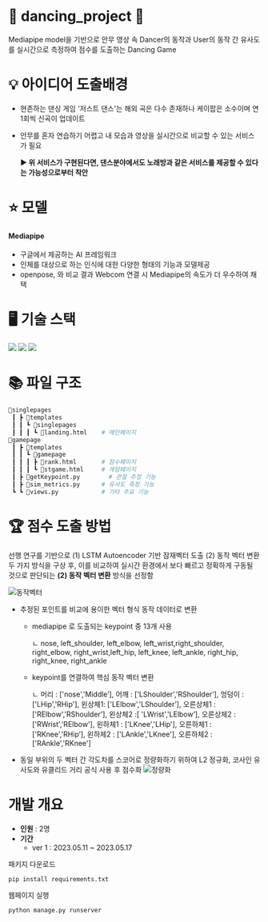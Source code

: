 # 💃 dancing_project 🕺

Mediapipe model을 기반으로 안무 영상 속 Dancer의 동작과 User의 동작 간 유사도를 실시간으로 측정하여 점수를 도출하는 Dancing Game

# 💡 아이디어 도출배경

- 현존하는 댄싱 게임 '저스트 댄스'는 해외 곡은 다수 존재하나 케이팝은 소수이며 연 1회씩 신곡이 업데이트
- 안무를 혼자 연습하기 어렵고 내 모습과 영상을 실시간으로 비교할 수 있는 서비스가 필요

  **▶ 위 서비스가 구현된다면, 댄스분야에서도 노래방과 같은 서비스를 제공할 수 있다는 가능성으로부터 착안**

# ⭐ 모델
#### **Mediapipe**

- 구글에서 제공하는 AI 프레임워크
- 인체를 대상으로 하는 인식에 대한 다양한 형태의 기능과 모델제공
- openpose, 와 비교 결과 Webcom 연결 시 Mediapipe의 속도가 더 우수하여 채택

# 🖥 기술 스택
<img src="https://img.shields.io/badge/Python-3776AB?style=for-the-badge&logo=Python&logoColor=white"> <img src="https://img.shields.io/badge/django-3776AB?style=for-the-badge&logo=django&logoColor=white"> <img src="https://img.shields.io/badge/Javascript-FF4B4B?style=for-the-badge&logo=Javascript&logoColor=white">

# 📚 파일 구조
```bash
📂singlepages
 ┃ ┣ 📂templates
 ┃ ┃ ┗ 📂singlepages
 ┃ ┃ ┃ ┗ 📜landing.html    # 메인페이지
📂gamepage
 ┃ ┣ 📂templates
 ┃ ┃ ┗ 📂gamepage
 ┃ ┃ ┃ ┣ 📜rank.html       # 점수페이지
 ┃ ┃ ┃ ┗ 📜stgame.html     # 게임페이지
 ┃ ┣ 📜getKeypoint.py 	    # 관절 추정 기능
 ┃ ┣ 📜sim_metrics.py      # 유사도 측정 기능
 ┗ ┗ 📜views.py            # 기타 주요 기능
```


# 🏆 점수 도출 방법

선행 연구를 기반으로 (1) LSTM Autoencoder 기반 잠재벡터 도출 (2) 동작 벡터 변환 두 가지 방식을 구상 후, 이를 비교하여 실시간 환경에서 보다 빠르고 정확하게 구동될 것으로 판단되는 **(2) 동작 벡터 변환** 방식을 선정함

![동작벡터](https://github.com/nayeon1107/dancing_project/assets/95599133/f7ab17e6-86d3-4328-99dc-eb1c4b78fc13)
- 추정된 포인트를 비교에 용이한 벡터 형식 동작 데이터로 변환
  - mediapipe 로 도출되는 keypoint 중 13개 사용
  
    ㄴ nose, left_shoulder, left_elbow, left_wrist,right_shoulder, right_elbow, right_wrist,left_hip, left_knee, left_ankle, right_hip, right_knee, right_ankle
  - keypoint를 연결하여 핵심 동작 벡터 변환 
  
    ㄴ 머리 : ['nose','Middle’], 어깨 : ['LShoulder','RShoulder’], 엉덩이 : ['LHip','RHip'], 왼상체1: ['LElbow','LShoulder’], 오른상체1 : ['RElbow','RShoulder’], 왼상체2 :[ 'LWrist','LElbow’], 오른상체2 : ['RWrist','RElbow'], 왼하체1 : ['LKnee','LHip'], 오른하체1 : ['RKnee','RHip’], 왼하체2 : ['LAnkle','LKnee'], 오른하체2 :['RAnkle','RKnee']
- 동일 부위의 두 벡터 간 각도차를 스코어로 정량화하기 위하여 L2 정규화, 코사인 유사도와 유클리드 거리 공식 사용 후 점수화
![정량화](https://github.com/nayeon1107/dancing_project/assets/95599133/f7f5a185-e694-4307-904d-719fcb5ff5aa)


# 개발 개요
- **인원** : 2명
- **기간**
  - ver 1 : 2023.05.11 ~ 2023.05.17


패키지 다운로드
```python
pip install requirements.txt
```

웹페이지 실행
```python
python manage.py runserver
```
